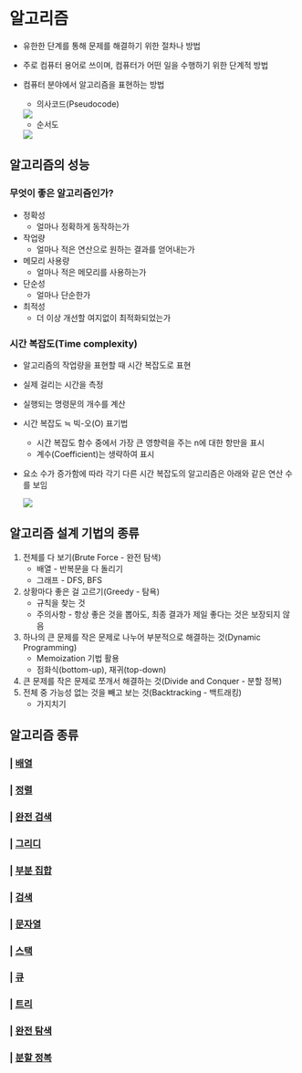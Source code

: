 # 알고리즘

- 유한한 단계를 통해 문제를 해결하기 위한 절차나 방법
- 주로 컴퓨터 용어로 쓰이며, 컴퓨터가 어떤 일을 수행하기 위한 단계적 방법
- 컴퓨터 분야에서 알고리즘을 표현하는 방법
    - 의사코드(Pseudocode)

    <img src="https://github.com/yuj1818/TIL/assets/95585314/3bfb777a-09b3-4756-b410-cc258a5b8184" />
    
    - 순서도
    
    <img src="https://github.com/yuj1818/TIL/assets/95585314/b1825854-3ac3-4b6a-8087-7c26b5dcfa0c" />
    

## 알고리즘의 성능

### 무엇이 좋은 알고리즘인가?

- 정확성
    - 얼마나 정확하게 동작하는가
- 작업량
    - 얼마나 적은 연산으로 원하는 결과를 얻어내는가
- 메모리 사용량
    - 얼마나 적은 메모리를 사용하는가
- 단순성
    - 얼마나 단순한가
- 최적성
    - 더 이상 개선할 여지없이 최적화되었는가

### 시간 복잡도(Time complexity)

- 알고리즘의 작업량을 표현할 때 시간 복잡도로 표현
- 실제 걸리는 시간을 측정
- 실행되는 명령문의 개수를 계산
- 시간 복잡도 ≒ 빅-오(O) 표기법
    - 시간 복잡도 함수 중에서 가장 큰 영향력을 주는 n에 대한 항만을 표시
    - 계수(Coefficient)는 생략하여 표시
- 요소 수가 증가함에 따라 각기 다른 시간 복잡도의 알고리즘은 아래와 같은 연산 수를 보임
    
    <img src="https://github.com/yuj1818/TIL/assets/95585314/a51928c3-2d4f-4a02-91a2-287b2a0e54f9" />

## 알고리즘 설계 기법의 종류

1. 전체를 다 보기(Brute Force - 완전 탐색)
    - 배열 - 반복문을 다 돌리기
    - 그래프 - DFS, BFS
2. 상황마다 좋은 걸 고르기(Greedy - 탐욕)
    - 규칙을 찾는 것
    - 주의사항 - 항상 좋은 것을 뽑아도, 최종 결과가 제일 좋다는 것은 보장되지 않음
3. 하나의 큰 문제를 작은 문제로 나누어 부분적으로 해결하는 것(Dynamic Programming)
    - Memoization 기법 활용
    - 점화식(bottom-up), 재귀(top-down)
4. 큰 문제를 작은 문제로 쪼개서 해결하는 것(Divide and Conquer - 분할 정복)
5. 전체 중 가능성 없는 것을 빼고 보는 것(Backtracking - 백트래킹)
    - 가지치기

## 알고리즘 종류

### | [배열](./array.md)

### | [정렬](./sort.md)

### | [완전 검색](./exaustive_search.md)

### | [그리디](./greedy.md)

### | [부분 집합](./subset.md)

### | [검색](./search.md)

### | [문자열](./string.md)

### | [스택](./stack.md)

### | [큐](./queue.md)

### | [트리](./tree.md)

### | [완전 탐색](./brute_force.md)

### | [분할 정복](./divide_and_conquer.md)